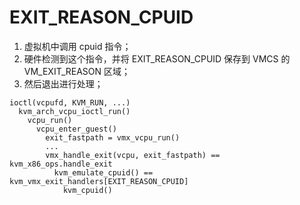 EXIT_REASON_CPUID
=================


1. 虚拟机中调用 cpuid 指令；
2. 硬件检测到这个指令，并将 EXIT_REASON_CPUID 保存到 VMCS 的 VM_EXIT_REASON 区域；
3. 然后退出进行处理；

```
ioctl(vcpufd, KVM_RUN, ...)
  kvm_arch_vcpu_ioctl_run()
    vcpu_run()
      vcpu_enter_guest()
        exit_fastpath = vmx_vcpu_run()
        ...
        vmx_handle_exit(vcpu, exit_fastpath) == kvm_x86_ops.handle_exit
          kvm_emulate_cpuid() == kvm_vmx_exit_handlers[EXIT_REASON_CPUID]
            kvm_cpuid()
```